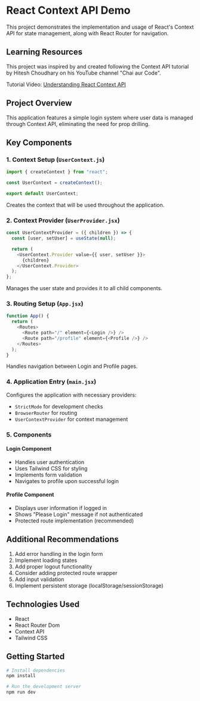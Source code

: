 # React Context API Demo

This project demonstrates the implementation and usage of React's Context API for state management, along with React Router for navigation.

## Learning Resources

This project was inspired by and created following the Context API tutorial by Hitesh Choudhary on his YouTube channel "Chai aur Code".

Tutorial Video: [Understanding React Context API](https://youtu.be/JQVBGtZMqgU)

## Project Overview

This application features a simple login system where user data is managed through Context API, eliminating the need for prop drilling.

## Key Components

### 1. Context Setup (`UserContext.js`)

```javascript
import { createContext } from "react";

const UserContext = createContext();

export default UserContext;
```

Creates the context that will be used throughout the application.

### 2. Context Provider (`UserProvider.jsx`)

```javascript
const UserContextProvider = ({ children }) => {
  const [user, setUser] = useState(null);

  return (
    <UserContext.Provider value={{ user, setUser }}>
      {children}
    </UserContext.Provider>
  );
};
```

Manages the user state and provides it to all child components.

### 3. Routing Setup (`App.jsx`)

```javascript
function App() {
  return (
    <Routes>
      <Route path="/" element={<Login />} />
      <Route path="/profile" element={<Profile />} />
    </Routes>
  );
}
```

Handles navigation between Login and Profile pages.

### 4. Application Entry (`main.jsx`)

Configures the application with necessary providers:

- `StrictMode` for development checks
- `BrowserRouter` for routing
- `UserContextProvider` for context management

### 5. Components

#### Login Component

- Handles user authentication
- Uses Tailwind CSS for styling
- Implements form validation
- Navigates to profile upon successful login

#### Profile Component

- Displays user information if logged in
- Shows "Please Login" message if not authenticated
- Protected route implementation (recommended)

## Additional Recommendations

1. Add error handling in the login form
2. Implement loading states
3. Add proper logout functionality
4. Consider adding protected route wrapper
5. Add input validation
6. Implement persistent storage (localStorage/sessionStorage)

## Technologies Used

- React
- React Router Dom
- Context API
- Tailwind CSS

## Getting Started

```bash
# Install dependencies
npm install

# Run the development server
npm run dev
```
